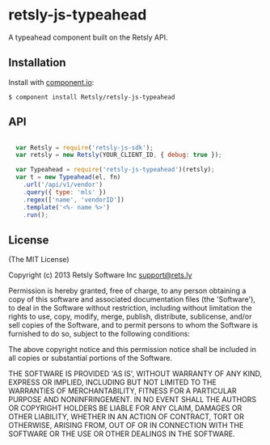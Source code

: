 # retsly-js-typeahead

  A typeahead component built on the Retsly API.

## Installation

  Install with [component.io](http://github.com/component/component):

    $ component install Retsly/retsly-js-typeahead

## API

```javascript

  var Retsly = require('retsly-js-sdk');
  var retsly = new Retsly(YOUR_CLIENT_ID, { debug: true });

  var Typeahead = require('retsly-js-typeahead')(retsly);
  var t = new Typeahead(el, fn)
    .url('/api/v1/vendor')
    .query({ type: 'mls' })
    .regex(['name', 'vendorID'])
    .template('<%- name %>')
    .run();

```


## License

(The MIT License)

Copyright (c) 2013 Retsly Software Inc <support@rets.ly>

Permission is hereby granted, free of charge, to any person obtaining a copy of this software and associated documentation files (the 'Software'), to deal in the Software without restriction, including without limitation the rights to use, copy, modify, merge, publish, distribute, sublicense, and/or sell copies of the Software, and to permit persons to whom the Software is furnished to do so, subject to the following conditions:

The above copyright notice and this permission notice shall be included in all copies or substantial portions of the Software.

THE SOFTWARE IS PROVIDED 'AS IS', WITHOUT WARRANTY OF ANY KIND, EXPRESS OR IMPLIED, INCLUDING BUT NOT LIMITED TO THE WARRANTIES OF MERCHANTABILITY, FITNESS FOR A PARTICULAR PURPOSE AND NONINFRINGEMENT. IN NO EVENT SHALL THE AUTHORS OR COPYRIGHT HOLDERS BE LIABLE FOR ANY CLAIM, DAMAGES OR OTHER LIABILITY, WHETHER IN AN ACTION OF CONTRACT, TORT OR OTHERWISE, ARISING FROM, OUT OF OR IN CONNECTION WITH THE SOFTWARE OR THE USE OR OTHER DEALINGS IN THE SOFTWARE.
